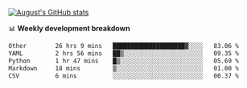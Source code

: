 
[![August's GitHub stats](https://github-readme-stats.vercel.app/api?username=zou-weidong&show_icons=true&theme=radical)](https://github.com/zou-weidong)


📊 **Weekly development breakdown**
<!--START_SECTION:waka-->

```txt
Other        26 hrs 9 mins   ████████████████████▓░░░░   83.06 %
YAML         2 hrs 56 mins   ██▒░░░░░░░░░░░░░░░░░░░░░░   09.35 %
Python       1 hr 47 mins    █▒░░░░░░░░░░░░░░░░░░░░░░░   05.69 %
Markdown     18 mins         ▒░░░░░░░░░░░░░░░░░░░░░░░░   01.00 %
CSV          6 mins          ░░░░░░░░░░░░░░░░░░░░░░░░░   00.37 %
```

<!--END_SECTION:waka-->

